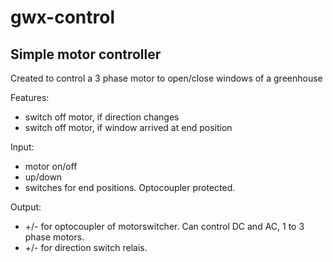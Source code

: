 # gwx-control
## Simple motor controller

Created to control a 3 phase motor to open/close windows of a greenhouse

Features:
- switch off motor, if direction changes
- switch off motor, if window arrived at end position 

Input: 
- motor on/off
- up/down
- switches for end positions. Optocoupler protected. 

Output:
- +/- for optocoupler of motorswitcher. Can control DC and AC, 1 to 3 phase motors.
- +/- for direction switch relais.

